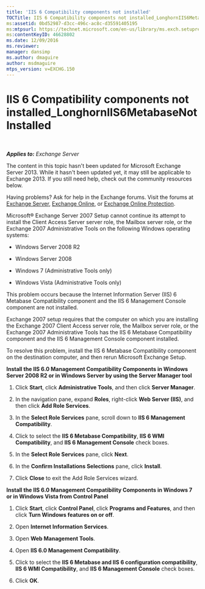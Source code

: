 ```yaml
---
title: 'IIS 6 Compatibility components not installed'
TOCTitle: IIS 6 Compatibility components not installed_LonghornIIS6MetabaseNotInstalled
ms:assetid: 0bd52987-d3cc-496c-ac8c-d35591405195
ms:mtpsurl: https://technet.microsoft.com/en-us/library/ms.exch.setupreadiness.longhorniis6metabasenotinstalled(v=EXCHG.150)
ms:contentKeyID: 46628802
ms.date: 12/09/2016
ms.reviewer: 
manager: dansimp
ms.author: dmaguire
author: msdmaguire
mtps_version: v=EXCHG.150
---
```


# IIS 6 Compatibility components not installed\_LonghornIIS6MetabaseNotInstalled

 

_**Applies to:** Exchange Server_


The content in this topic hasn't been updated for Microsoft Exchange Server 2013. While it hasn't been updated yet, it may still be applicable to Exchange 2013. If you still need help, check out the community resources below.

Having problems? Ask for help in the Exchange forums. Visit the forums at [Exchange Server](https://go.microsoft.com/fwlink/p/?linkid=60612), [Exchange Online](https://go.microsoft.com/fwlink/p/?linkid=267542), or [Exchange Online Protection](https://go.microsoft.com/fwlink/p/?linkid=285351).

Microsoft® Exchange Server 2007 Setup cannot continue its attempt to install the Client Access Server server role, the Mailbox server role, or the Exchange 2007 Administrative Tools on the following Windows operating systems:

  - Windows Server 2008 R2

  - Windows Server 2008

  - Windows 7 (Administrative Tools only)

  - Windows Vista (Administrative Tools only)

This problem occurs because the Internet Information Server (IIS) 6 Metabase Compatibility component and the IIS 6 Management Console component are not installed.

Exchange 2007 setup requires that the computer on which you are installing the Exchange 2007 Client Access server role, the Mailbox server role, or the Exchange 2007 Administrative Tools has the IIS 6 Metabase Compatibility component and the IIS 6 Management Console component installed.

To resolve this problem, install the IIS 6 Metabase Compatibility component on the destination computer, and then rerun Microsoft Exchange Setup.

**Install the IIS 6.0 Management Compatibility Components in Windows Server 2008 R2 or in Windows Server by using the Server Manager tool**

1.  Click **Start**, click **Administrative Tools**, and then click **Server Manager**.

2.  In the navigation pane, expand **Roles**, right-click **Web Server (IIS)**, and then click **Add Role Services**.

3.  In the **Select Role Services** pane, scroll down to **IIS 6 Management Compatibility**.

4.  Click to select the **IIS 6 Metabase Compatibility**, **IIS 6 WMI Compatibility**, and **IIS 6 Management Console** check boxes.

5.  In the **Select Role Services** pane, click **Next**.

6.  In the **Confirm Installations Selections** pane, click **Install**.

7.  Click **Close** to exit the Add Role Services wizard.

**Install the IIS 6.0 Management Compatibility Components in Windows 7 or in Windows Vista from Control Panel**

1.  Click **Start**, click **Control Panel**, click **Programs and Features**, and then click **Turn Windows features on or off**.

2.  Open **Internet Information Services**.

3.  Open **Web Management Tools**.

4.  Open **IIS 6.0 Management Compatibility**.

5.  Click to select the **IIS 6 Metabase and IIS 6 configuration compatibility**, **IIS 6 WMI Compatibility**, and **IIS 6 Management Console** check boxes.

6.  Click **OK**.

